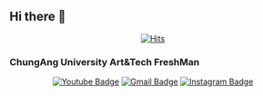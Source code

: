 ## Hi there 👋

<div align=center>

[![Hits](https://hits.seeyoufarm.com/api/count/incr/badge.svg?url=https%3A%2F%2Fgithub.com%2FSinDaeHa&count_bg=%230045A8&title_bg=%23555555&icon=&icon_color=%23E7E7E7&title=Visitor&edge_flat=false)](https://hits.seeyoufarm.com)

</div>

### ChungAng University Art&Tech FreshMan

<div align=center>
  
[![Youtube Badge](https://img.shields.io/badge/Youtube-ff0000?style=flat-round&logo=youtube&link=https://www.youtube.com/@SinDaeHa)](https://www.youtube.com/@SinDaeHa)
[![Gmail Badge](https://img.shields.io/badge/Gmail-d14836?style=flat-round&logo=Gmail&logoColor=white&link=mailto:bagminseo768@gmail.com)](mailto:bagminseo768@gmail.com)
[![Instagram Badge](https://img.shields.io/badge/Instagram-e4405f?style=flat-round&logo=Instagram&logoColor=white&link=https://www.instagram.com/shindaeha)](https://www.instagram.com/shindaeha)

</div><!--

**SinDaeHa/SinDaeHa** is a ✨ _special_ ✨ repository because its `README.md` (this file) appears on your GitHub profile.

Here are some ideas to get you started:

- 🔭 I’m currently working on ...
- 🌱 I’m currently learning ...
- 👯 I’m looking to collaborate on ...
- 🤔 I’m looking for help with ...
- 💬 Ask me about ...
- 📫 How to reach me: ...
- 😄 Pronouns: ...
- ⚡ Fun fact: ...
-->
